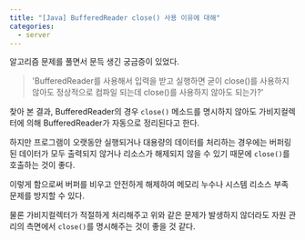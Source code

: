 ```yaml
---
title: "[Java] BufferedReader close() 사용 이유에 대해"
categories:
  - server
---
```


알고리즘 문제를 풀면서 문득 생긴 궁금증이 있었다.

> 'BufferedReader를 사용해서 입력을 받고 실행하면 굳이 close()를 사용하지 않아도 정상적으로 컴파일 되는데 close()를 사용하지 않아도 되는가?'

찾아 본 결과, BufferedReader의 경우 `close()` 메소드를 명시하지 않아도 가비지컬렉터에 의해 BufferedReader가 자동으로 정리된다고 한다.

하지만 프로그램이 오랫동안 실행되거나 대용량의 데이터를 처리하는 경우에는 버퍼링된 데이터가 모두 출력되지 않거나 리소스가 해제되지 않을 수 있기 때문에 `close()`를 호출하는 것이 좋다.

이렇게 함으로써 버퍼를 비우고 안전하게 해제하여 메모리 누수나 시스템 리소스 부족 문제를 방지할 수 있다.

물론 가비지컬렉터가 적절하게 처리해주고 위와 같은 문제가 발생하지 않더라도 자원 관리의 측면에서 `close()`를 명시해주는 것이 좋을 것 같다.
